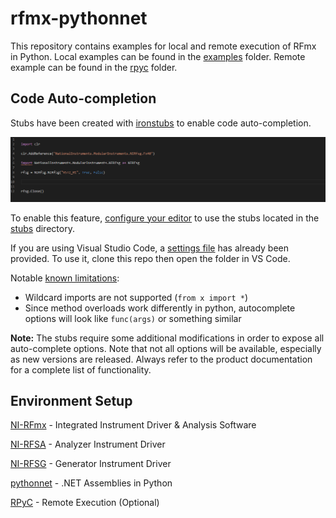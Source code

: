 # rfmx-pythonnet
This repository contains examples for local and remote execution of RFmx in Python.
Local examples can be found in the [examples](https://github.com/NISystemsEngineering/rfmx-pythonnet/tree/master/examples) folder.
Remote example can be found in the [rpyc](https://github.com/NISystemsEngineering/rfmx-pythonnet/tree/master/rpyc) folder.

## Code Auto-completion
Stubs have been created with [ironstubs](https://github.com/gtalarico/ironpython-stubs) to enable code auto-completion.

![](doc/codeautocomplete.gif)

To enable this feature, [configure your editor](https://github.com/gtalarico/ironpython-stubs/wiki) to use the stubs located in the [stubs](https://github.com/NISystemsEngineering/rfmx-pythonnet/tree/master/stubs/) directory.

If you are using Visual Studio Code, a [settings file](https://github.com/NISystemsEngineering/rfmx-pythonnet/tree/master/.vscode) has already been provided. To use it, clone this repo then open the folder in VS Code. 

Notable [known limitations](https://github.com/gtalarico/ironpython-stubs/wiki):
- Wildcard imports are not supported (`from x import *`)
- Since method overloads work differently in python, autocomplete options will look like `func(args)` or something similar

**Note:** The stubs require some additional modifications in order to expose all auto-complete options. Note that not all options will be available, especially as new versions are released. Always refer to the product documentation for a complete list of functionality.

## Environment Setup
[NI-RFmx](https://www.ni.com/en-us/support/downloads/drivers/download.rfmx.html#333458) - Integrated Instrument Driver & Analysis Software

[NI-RFSA](https://www.ni.com/en-us/support/downloads/drivers/download.ni-rfsa.html#333730) - Analyzer Instrument Driver

[NI-RFSG](https://www.ni.com/en-us/support/downloads/drivers/download.ni-rfsg.html#333282) - Generator Instrument Driver

[pythonnet](https://github.com/pythonnet/pythonnet/wiki/Installation) - .NET Assemblies in Python

[RPyC]() - Remote Execution (Optional)

